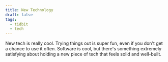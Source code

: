 ```yaml
---
title: New Technology
draft: false
tags:
  - tidbit
  - tech
---
```

 
New tech is really cool. Trying things out is super fun, even if you don't get a chance to use it often. Software is cool, but there's something extremely satisfying about holding a new piece of tech that feels solid and well-built. 